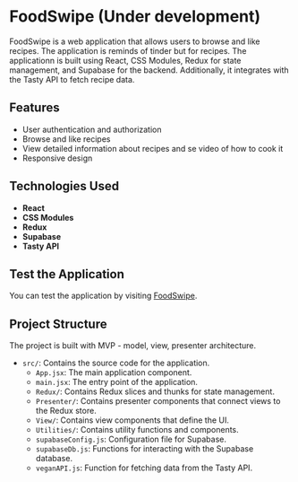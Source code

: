 # FoodSwipe (Under development)

FoodSwipe is a web application that allows users to browse and like recipes. The application is reminds of tinder but for recipes. The applicationn is built using React, CSS Modules, Redux for state management, and Supabase for the backend. Additionally, it integrates with the Tasty API to fetch recipe data.

## Features

- User authentication and authorization
- Browse and like recipes
- View detailed information about recipes and se video of how to cook it
- Responsive design

## Technologies Used

- **React**
- **CSS Modules**
- **Redux**
- **Supabase**
- **Tasty API**

## Test the Application

You can test the application by visiting [FoodSwipe](https://recipe-tinder-nqmvjusn0-jespers-projects-d7ce381a.vercel.app/).

## Project Structure

The project is built with MVP - model, view, presenter architecture.

- `src/`: Contains the source code for the application.
  - `App.jsx`: The main application component.
  - `main.jsx`: The entry point of the application.
  - `Redux/`: Contains Redux slices and thunks for state management.
  - `Presenter/`: Contains presenter components that connect views to the Redux store.
  - `View/`: Contains view components that define the UI.
  - `Utilities/`: Contains utility functions and components.
  - `supabaseConfig.js`: Configuration file for Supabase.
  - `supabaseDb.js`: Functions for interacting with the Supabase database.
  - `veganAPI.js`: Function for fetching data from the Tasty API.
